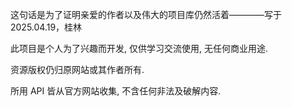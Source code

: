 这句话是为了证明亲爱的作者以及伟大的项目库仍然活着————写于2025.04.19，桂林

此项目是个人为了兴趣而开发, 仅供学习交流使用, 无任何商业用途.

资源版权仍归原网站或其作者所有.

所用 API 皆从官方网站收集, 不含任何非法及破解内容.
